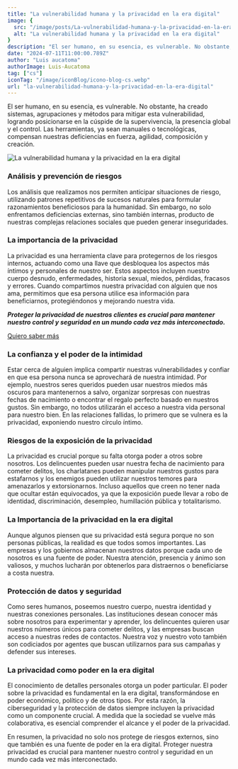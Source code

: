 ```yaml
---
title: "La vulnerabilidad humana y la privacidad en la era digital"
image: {
  src: "/image/posts/La-vulnerabilidad-humana-y-la-privacidad-en-la-era-digital.webp",
  alt: "La vulnerabilidad humana y la privacidad en la era digital"
}
description: "El ser humano, en su esencia, es vulnerable. No obstante, ha creado sistemas, agrupaciones y métodos para mitigar esta vulnerabilidad, logrando posicionarse en la cúspide de la supervivencia, la presencia global y el control. Las herramientas, ya sean manuales o tecnológicas, compensan nuestras deficiencias en fuerza, agilidad, composición y creación."
date: "2024-07-11T11:00:00.789Z"
author: "Luis aucatoma"
authorImage: Luis-Aucatoma
tag: ["cs"]
iconTag: "/image/iconBlog/icono-blog-cs.webp"
url: "la-vulnerabilidad-humana-y-la-privacidad-en-la-era-digital"
---
```


El ser humano, en su esencia, es vulnerable. No obstante, ha creado sistemas, agrupaciones y métodos para mitigar esta vulnerabilidad, logrando posicionarse en la cúspide de la supervivencia, la presencia global y el control. Las herramientas, ya sean manuales o tecnológicas, compensan nuestras deficiencias en fuerza, agilidad, composición y creación.

![La vulnerabilidad humana y la privacidad en la era digital](/image/posts/La-vulnerabilidad-humana-y-la-privacidad-en-la-era-digital.webp)

### Análisis y prevención de riesgos
Los análisis que realizamos nos permiten anticipar situaciones de riesgo, utilizando patrones repetitivos de sucesos naturales para formular razonamientos beneficiosos para la humanidad. Sin embargo, no solo enfrentamos deficiencias externas, sino también internas, producto de nuestras complejas relaciones sociales que pueden generar inseguridades.

### La importancia de la privacidad
La privacidad es una herramienta clave para protegernos de los riesgos internos, actuando como una llave que desbloquea los aspectos más íntimos y personales de nuestro ser. Estos aspectos incluyen nuestro cuerpo desnudo, enfermedades, historia sexual, miedos, pérdidas, fracasos y errores. Cuando compartimos nuestra privacidad con alguien que nos ama, permitimos que esa persona utilice esa información para beneficiarnos, protegiéndonos y mejorando nuestra vida.

***Proteger la privacidad de nuestros clientes es crucial para mantener nuestro control y seguridad en un mundo cada vez más interconectado.***

[Quiero saber más](https://xkale.com/ciberseguridad/)

### La confianza y el poder de la intimidad
Estar cerca de alguien implica compartir nuestras vulnerabilidades y confiar en que esa persona nunca se aprovechará de nuestra intimidad. Por ejemplo, nuestros seres queridos pueden usar nuestros miedos más oscuros para mantenernos a salvo, organizar sorpresas con nuestras fechas de nacimiento o encontrar el regalo perfecto basado en nuestros gustos. Sin embargo, no todos utilizarán el acceso a nuestra vida personal para nuestro bien. En las relaciones fallidas, lo primero que se vulnera es la privacidad, exponiendo nuestro círculo íntimo.

### Riesgos de la exposición de la privacidad
La privacidad es crucial porque su falta otorga poder a otros sobre nosotros. Los delincuentes pueden usar nuestra fecha de nacimiento para cometer delitos, los charlatanes pueden manipular nuestros gustos para estafarnos y los enemigos pueden utilizar nuestros temores para amenazarlos y extorsionarnos. Incluso aquellos que creen no tener nada que ocultar están equivocados, ya que la exposición puede llevar a robo de identidad, discriminación, desempleo, humillación pública y totalitarismo.

### La Importancia de la privacidad en la era digital
Aunque algunos piensen que su privacidad está segura porque no son personas públicas, la realidad es que todos somos importantes. Las empresas y los gobiernos almacenan nuestros datos porque cada uno de nosotros es una fuente de poder. Nuestra atención, presencia y ánimo son valiosos, y muchos lucharán por obtenerlos para distraernos o beneficiarse a costa nuestra.

### Protección de datos y seguridad
Como seres humanos, poseemos nuestro cuerpo, nuestra identidad y nuestras conexiones personales. Las instituciones desean conocer más sobre nosotros para experimentar y aprender, los delincuentes quieren usar nuestros números únicos para cometer delitos, y las empresas buscan acceso a nuestras redes de contactos. Nuestra voz y nuestro voto también son codiciados por agentes que buscan utilizarnos para sus campañas y defender sus intereses.

### La privacidad como poder en la era digital
El conocimiento de detalles personales otorga un poder particular. El poder sobre la privacidad es fundamental en la era digital, transformándose en poder económico, político y de otros tipos. Por esta razón, la ciberseguridad y la protección de datos siempre incluyen la privacidad como un componente crucial. A medida que la sociedad se vuelve más colaborativa, es esencial comprender el alcance y el poder de la privacidad.

En resumen, la privacidad no solo nos protege de riesgos externos, sino que también es una fuente de poder en la era digital. Proteger nuestra privacidad es crucial para mantener nuestro control y seguridad en un mundo cada vez más interconectado.
